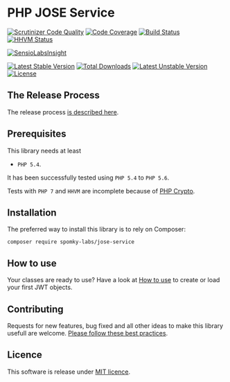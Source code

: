 # PHP JOSE Service

[![Scrutinizer Code Quality](https://scrutinizer-ci.com/g/Spomky-Labs/jose-service/badges/quality-score.png?b=master)](https://scrutinizer-ci.com/g/Spomky-Labs/jose-service/?branch=master)
[![Code Coverage](https://scrutinizer-ci.com/g/Spomky-Labs/jose-service/badges/coverage.png?b=master)](https://scrutinizer-ci.com/g/Spomky-Labs/jose-service/?branch=master)
[![Build Status](https://travis-ci.org/Spomky-Labs/jose.svg?branch=master)](https://travis-ci.org/Spomky-Labs/jose)
[![HHVM Status](http://hhvm.h4cc.de/badge/Spomky-Labs/jose-service.png)](http://hhvm.h4cc.de/package/Spomky-Labs/jose-service)

[![SensioLabsInsight](https://insight.sensiolabs.com/projects/33c9c0b7-cc73-475e-8e83-e9526c539369/big.png)](https://insight.sensiolabs.com/projects/33c9c0b7-cc73-475e-8e83-e9526c539369)

[![Latest Stable Version](https://poser.pugx.org/Spomky-Labs/jose-service/v/stable.png)](https://packagist.org/packages/Spomky-Labs/jose-service) [![Total Downloads](https://poser.pugx.org/Spomky-Labs/jose-service/downloads.png)](https://packagist.org/packages/Spomky-Labs/jose-service) [![Latest Unstable Version](https://poser.pugx.org/Spomky-Labs/jose-service/v/unstable.png)](https://packagist.org/packages/Spomky-Labs/jose-service) [![License](https://poser.pugx.org/Spomky-Labs/jose-service/license.png)](https://packagist.org/packages/Spomky-Labs/jose-service)

## The Release Process ##
The release process [is described here](doc/Release.md).

## Prerequisites ##

This library needs at least

* `PHP 5.4`.

It has been successfully tested using `PHP 5.4` to `PHP 5.6`.

Tests with `PHP 7` and `HHVM` are incomplete because of [PHP Crypto](https://github.com/bukka/php-crypto).

## Installation ##

The preferred way to install this library is to rely on Composer:

    composer require spomky-labs/jose-service

## How to use ##

Your classes are ready to use? Have a look at [How to use](doc/Use.md) to create or load your first JWT objects.

## Contributing

Requests for new features, bug fixed and all other ideas to make this library usefull are welcome. [Please follow these best practices](doc/Contributing.md).

## Licence

This software is release under [MIT licence](LICENSE).
